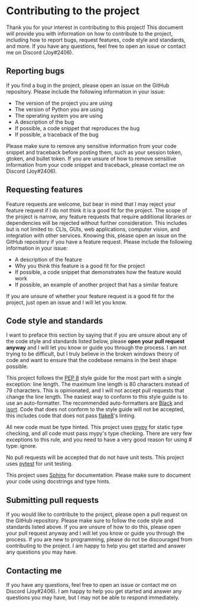# Contributing to the project

Thank you for your interest in contributing to this project! This document will provide you with information on how to contribute to the project, including how to report bugs, request features, code style and standards, and more. If you have any questions, feel free to open an issue or contact me on Discord (Joy#2406).

## Reporting bugs

If you find a bug in the project, please open an issue on the GitHub repository. Please include the following information in your issue:

* The version of the project you are using
* The version of Python you are using
* The operating system you are using
* A description of the bug
* If possible, a code snippet that reproduces the bug
* If possible, a traceback of the bug

Please make sure to remove any sensitive information from your code snippet and traceback before posting them, such as your session token, gtoken, and bullet token. If you are unsure of how to remove sensitive information from your code snippet and traceback, please contact me on Discord (Joy#2406).

## Requesting features

Feature requests are welcome, but bear in mind that I may reject your feature request if I do not think it is a good fit for the project. The scope of the project is narrow, any feature requests that require additional libraries or dependencies will be rejected without further consideration. This includes but is not limited to: CLIs, GUIs, web applications, computer vision, and integration with other services. Knowing this, please open an issue on the GitHub repository if you have a feature request. Please include the following information in your issue:

* A description of the feature
* Why you think this feature is a good fit for the project
* If possible, a code snippet that demonstrates how the feature would work
* If possible, an example of another project that has a similar feature

If you are unsure of whether your feature request is a good fit for the project, just open an issue and I will let you know.

## Code style and standards

I want to preface this section by saying that if you are unsure about any of the code style and standards listed below, please **open your pull request anyway** and I will let you know or guide you through the process. I am not trying to be difficult, but I truly believe in the broken windows theory of code and want to ensure that the codebase remains in the best shape possible.

This project follows the [PEP 8](https://www.python.org/dev/peps/pep-0008/) style guide for the most part with a single exception: line length. The maximum line length is 80 characters instead of 79 characters. This is opinionated, and I will not accept pull requests that change the line length. The easiest way to conform to this style guide is to use an auto-formatter. The recommended auto-formatters are [Black](https://github.com/psf/black) and [isort](https://github.com/PyCQA/isort). Code that does not conform to the style guide will not be accepted, this includes code that does not pass [flake8](https://github.com/PyCQA/flake8)'s linting.

All new code must be type hinted. This project uses [mypy](http://mypy-lang.org/) for static type checking, and all code must pass mypy's type checking. There are very few exceptions to this rule, and you need to have a very good reason for using # type: ignore.

No pull requests will be accepted that do not have unit tests. This project uses [pytest](https://docs.pytest.org/en/latest/) for unit testing.

This project uses [Sphinx](https://www.sphinx-doc.org/en/master/) for documentation. Please make sure to document your code using docstrings and type hints.

## Submitting pull requests

If you would like to contribute to the project, please open a pull request on the GitHub repository. Please make sure to follow the code style and standards listed above. If you are unsure of how to do this, please open your pull request anyway and I will let you know or guide you through the process. If you are new to programming, please do not be discouraged from contributing to the project. I am happy to help you get started and answer any questions you may have.

## Contacting me

If you have any questions, feel free to open an issue or contact me on Discord (Joy#2406). I am happy to help you get started and answer any questions you may have, but I may not be able to respond immediately.
